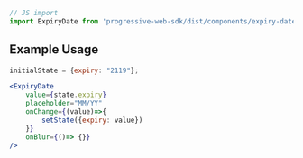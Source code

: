 ```js static
// JS import
import ExpiryDate from 'progressive-web-sdk/dist/components/expiry-date'
```


## Example Usage

```jsx
initialState = {expiry: "2119"};

<ExpiryDate
    value={state.expiry}
    placeholder="MM/YY"
    onChange={(value)=>{
        setState({expiry: value})
    }}
    onBlur={()=> {}}
/>
```

